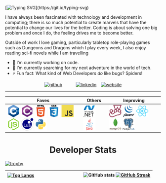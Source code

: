 [![Typing SVG](https://readme-typing-svg.herokuapp.com?color=08B51A&multiline=true&width=700&lines=%3E+Hi+I'm+Weion%2C+and+here+be+dragons.)](https://git.io/typing-svg)

I have always been fascinated with technology and development in computing; there is so much potential to create marvels that have the potential to change our lives for the better. Coding is about solving one big problem and once I do, the feeling drives me to become better.

Outside of work I love gaming, particularly tabletop role-playing games such as Dungeons and Dragons 
which I play every week, I also enjoy reading sci-fi novels while I am travelling

- 🔭 I’m currently working on code. 
- 🌱 I’m currently searching for my next adventure in the world of tech.
- ⚡ Fun fact: What kind of Web Developers *do* like bugs? Spiders! 

<div align="center">
  <a href="https://github.com/TheWeion" target="_blank"><img src='https://cdn.jsdelivr.net/npm/simple-icons@3.0.1/icons/github.svg' alt='github' height='40' style="margin-right:30px"/></a>&emsp;<a href="https://www.linkedin.com/in/terryfallows/" target="_blank"><img src='https://cdn.jsdelivr.net/npm/simple-icons@3.0.1/icons/linkedin.svg' alt='linkedin' height='40'/></a>&emsp;<a href="https://weion.social" target="_blank"><img src='https://cdn.jsdelivr.net/npm/simple-icons@3.0.1/icons/icloud.svg'" alt='website' height='40'/></a>
</div>

<hr>

<table align="center">
    <thead>
        <tr>
            <th>Faves</th>
            <th>Others</th>
            <th>Improving</th>
        </tr>
    </thead>
    <tbody>
        <tr>
            <td>
              <a href="https://isocpp.org/" target="_blank"><img src="https://raw.githubusercontent.com/devicons/devicon/1119b9f84c0290e0f0b38982099a2bd027a48bf1/icons/cplusplus/cplusplus-original.svg" alt="cplusplus" width="40" height="40"/></a> 
              <a href="https://dotnet.microsoft.com/en-us/languages/csharp" target="_blank"> <img src="https://raw.githubusercontent.com/devicons/devicon/1119b9f84c0290e0f0b38982099a2bd027a48bf1/icons/csharp/csharp-original.svg" alt="csharp" width="40" height="40"/></a> 
              <a href="https://html.spec.whatwg.org/multipage/" target="_blank"><img src="https://raw.githubusercontent.com/devicons/devicon/1119b9f84c0290e0f0b38982099a2bd027a48bf1/icons/html5/html5-original-wordmark.svg" alt="html5" width="40" height="40"/></a> 
              <a href="https://www.w3.org/TR/CSS/#css" target="_blank"><img src="https://raw.githubusercontent.com/devicons/devicon/1119b9f84c0290e0f0b38982099a2bd027a48bf1/icons/css3/css3-original-wordmark.svg" alt="css3" width="40" height="40"/></a> 
              <a href="https://www.ecma-international.org/publications-and-standards/standards/ecma-262/" target="_blank"><img src="https://raw.githubusercontent.com/devicons/devicon/1119b9f84c0290e0f0b38982099a2bd027a48bf1/icons/javascript/javascript-original.svg" alt="javascript" width="40" height="40"/></a> <a href="https://nodejs.org/" target="_blank"><img src="https://raw.githubusercontent.com/devicons/devicon/1119b9f84c0290e0f0b38982099a2bd027a48bf1/icons/nodejs/nodejs-original.svg" alt="nodejs" width="40" height="40"/></a> 
              <a href="https://www.lua.org/" target="_blank"><img src="https://raw.githubusercontent.com/devicons/devicon/1119b9f84c0290e0f0b38982099a2bd027a48bf1/icons/lua/lua-original-wordmark.svg" alt="lua" width="40" height="40"/></a> 
              <a href="https://www.python.org/" target="_blank"><img src="https://raw.githubusercontent.com/devicons/devicon/1119b9f84c0290e0f0b38982099a2bd027a48bf1/icons/python/python-original.svg" alt="python" width="40" height="40"/></a>
          </td>
            <td>
              <a href="https://dotnet.microsoft.com/en-us/" target="_blank"><img src="https://raw.githubusercontent.com/devicons/devicon/1119b9f84c0290e0f0b38982099a2bd027a48bf1/icons/dot-net/dot-net-original-wordmark.svg" alt="dotnet" width="40" height="40"/></a> <a href="https://www.oracle.com/java/" target="_blank">
              <img src="https://raw.githubusercontent.com/devicons/devicon/1119b9f84c0290e0f0b38982099a2bd027a48bf1/icons/java/java-original-wordmark.svg" alt="java" width="40" height="40"/></a>
          </td>
            <td>
              <a href="https://jestjs.io/" target="_blank"><img src="https://raw.githubusercontent.com/devicons/devicon/1119b9f84c0290e0f0b38982099a2bd027a48bf1/icons/jest/jest-plain.svg" alt="jest" width="40" height="40"/></a> 
              <a href="https://jquery.com/" target="_blank"><img src="https://raw.githubusercontent.com/devicons/devicon/1119b9f84c0290e0f0b38982099a2bd027a48bf1/icons/jquery/jquery-original-wordmark.svg" alt="jquery" width="40" height="40"/></a> 
              <a href="https://reactjs.org/" target="_blank"><img src="https://raw.githubusercontent.com/devicons/devicon/1119b9f84c0290e0f0b38982099a2bd027a48bf1/icons/react/react-original.svg" alt="react" width="40" height="40"/></a> <a href="https://www.mongodb.com/" target="_blank"><img src="https://raw.githubusercontent.com/devicons/devicon/1119b9f84c0290e0f0b38982099a2bd027a48bf1/icons/mongodb/mongodb-original-wordmark.svg" alt="mongodb" width="40" height="40"/></a> 
              <a href="https://www.postgresql.org/" target="_blank"><img src="https://raw.githubusercontent.com/devicons/devicon/1119b9f84c0290e0f0b38982099a2bd027a48bf1/icons/postgresql/postgresql-original-wordmark.svg" alt="postgresql" width="40" height="40"/></a>
          </td>
        </tr>
    </tbody>
</table>

<h1 align='center'> Developer Stats </h1>

[![trophy](https://github-profile-trophy.vercel.app/?username=TheWeion&column=-1&margin-w=100&theme=dark_lover&no-frame=true)](https://github.com/ryo-ma/github-profile-trophy)

| [![Top Langs](https://github-readme-stats.vercel.app/api/top-langs/?username=TheWeion&theme=codeSTACKr)](https://github.com/anuraghazra/github-readme-stats) ㅤㅤㅤㅤㅤㅤㅤㅤㅤㅤㅤ| ![GitHub stats](https://github-readme-stats.vercel.app/api?username=TheWeion&show_icons=true&theme=codeSTACKr) [![GitHub Streak](https://github-readme-streak-stats.herokuapp.com?user=TheWeion&theme=dark&hide_border=true)](https://git.io/streak-stats) |
| ----- | -----: |

<!--
**theweion/theweion** is a ✨ _special_ ✨ repository because its `README.md` (this file) appears on your GitHub profile.

Here are some ideas to get you started:

- 🔭 I’m currently working on ...
- 🌱 I’m currently learning ...
- 👯 I’m looking to collaborate on ...
- 🤔 I’m looking for help with ...
- 💬 Ask me about ...
- 📫 How to reach me: ...
- 😄 Pronouns: ...
- ⚡ Fun fact: ...
-->
